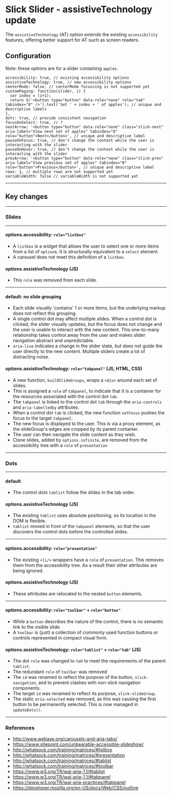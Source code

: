 # Slick Slider - assistiveTechnology update

The `assistiveTechnology` (AT) option extends the existing `accessibility` features, offering better support for AT such as screen readers.

## Configuration

Note: these options are for a slider containing `apples`.

    accessibility: true, // existing accessibility options
    assistiveTechnology: true, // new accessibility options
    centerMode: false, // centerMode focussing is not supported yet
    customPaging: function(slider, i) {
      var index = (i+1);
      return $('<button type="button" data-role="none" role="tab" tabindex="0" />').text('Set ' + index + ' of apples'); // unique and descriptive labels
    },
    dots: true, // provide consistent navigation
    focusOnSelect: true, // ?
    nextArrow: '<button type="button" data-role="none" class="slick-next" aria-label="View next set of apples" tabindex="0" role="button">Next</button>', // unique and descriptive label
    pauseOnFocus: true, // don't change the context while the user is interacting with the slider
    pauseOnHover: true, // don't change the context while the user is interacting with the slider
    prevArrow: '<button type="button" data-role="none" class="slick-prev" aria-label="View previous set of apples" tabindex="0" role="button">Previous</button>', // unique and descriptive label
    rows: 1, // multiple rows are not supported yet
    variableWidth: false // variableWidth is not supported yet

---

## Key changes

---

### Slides

---

#### options.accessibility: `role="listbox"`

* A `listbox` is a widget that allows the user to select one or more items from a list of `option`s. It is structurally equivalent to a `select` element.
* A carousel does not meet this definition of a `listbox`.

#### options.assistiveTechnology (JS)

* This `role` was removed from each slide.

---

#### default: no slide grouping

* Each slide visually 'contains' 1 or more items, but the underlying markup does not reflect this grouping.
* A single control dot may affect multiple slides. When a control dot is clicked, the slider visually updates, but the focus does not change and the user is unable to interact with the new content. This one-to-many relationship takes control away from the user and makes slider navigation abstract and unpredictable.
* `aria-live` indicates a change in the slider state, but does not guide the user directly to the new content. Multiple sliders create a lot of distracting noise.

#### options.assistiveTechnology: `role="tabpanel"` (JS, HTML, CSS)

* A new function, `buildSlideGroups`, wraps a `<div>` around each set of slides.
* This is assigned a `role` of `tabpanel`, to indicate that it is a container for the resources associated with the control dot `tab`.
* The `tabpanel` is linked to the control dot `tab` through the `aria-controls` and `aria-labelledby` attributes.
* When a control dot `tab` is clicked, the new function `setFocus` pushes the focus to the target `tabpanel`.
* The new focus is displayed to the user. This is via a proxy element, as the slideGroup's edges are cropped by its parent container.
* The user can then navigate the slide content as they wish.
* Clone slides, added by `options.infinite`, are removed from the accessibility tree with a `role` of `presentation`

---

### Dots

---

#### default

* The control dots `tablist` follow the slides in the tab order.

#### options.assistiveTechnology (JS)

* The existing `tablist` uses absolute positioning, so its location in the DOM is flexible.
* `tablist` moved in front of the `tabpanel` elements, so that the user discovers the control dots before the controlled slides.

---

#### options.accessibility: `role="presentation"`

* The existing `<li/>` wrappers have a `role` of `presentation`. This removes them from the accessibility tree. As a result their other attributes are being ignored.

#### options.assistiveTechnology (JS)

* These attributes are relocated to the nested `button` elements.

---

#### options.accessibility: `role="toolbar"` + `role="button"`

* While a `button` describes the nature of the control, there is no semantic link to the visible slide.
* A `toolbar` is (just) a collection of commonly used function buttons or controls represented in compact visual form.

#### options.assistiveTechnology: `role="tablist"` + `role="tab"` (JS)

* The dot `role` was changed to `tab` to meet the requirements of the parent `tablist`.
* The redundant `role` of `toolbar` was removed
* The `id` was renamed to reflect the purpose of the button, `slick-navigation`, and to prevent clashes with non-slick navigation components.
* The target `id` was renamed to reflect its purpose, `slick-slideGroup`.
* The static `aria-selected` was removed, as this was causing the first button to be permanently selected. This is now managed in `updateDots()`.

---

### References

* http://www.webaxe.org/carousels-and-aria-tabs/
* https://www.sitepoint.com/unbearable-accessible-slideshow/
* http://whatsock.com/training/matrices/#listbox
* http://whatsock.com/training/matrices/#presentation
* http://whatsock.com/training/matrices/#tablist
* http://whatsock.com/training/matrices/#toolbar
* https://www.w3.org/TR/wai-aria-1.1/#tablist
* https://www.w3.org/TR/wai-aria-1.1/#tabpanel
* https://www.w3.org/TR/wai-aria-practices/#tabpanel
* https://developer.mozilla.org/en-US/docs/Web/CSS/outline
